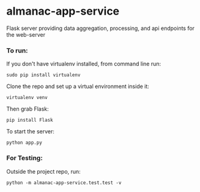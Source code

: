 # almanac-app-service
Flask server providing data aggregation, processing, and api endpoints for the web-server

### To run:

If you don't have virtualenv installed, from command line run:

`sudo pip install virtualenv`

Clone the repo and set up a virtual environment inside it:

`virtualenv venv`

Then grab Flask:

`pip install Flask`

To start the server:

`python app.py`

### For Testing:

Outside the project repo, run:

`python -m almanac-app-service.test.test -v`
